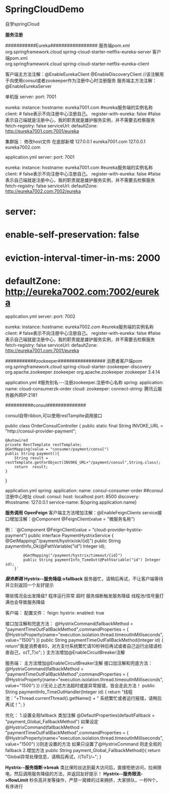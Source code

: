 # SpringCloudDemo
自学springCloud


**************************************************服务注册**************************************************


###########Eureka#################
服务端pom.xml
       <!--eureka-server-->
        <dependency>
            <groupId>org.springframework.cloud</groupId>
            <artifactId>spring-cloud-starter-netflix-eureka-server</artifactId>
        </dependency>
 客户端pom.xml     
        <dependency>
            <groupId>org.springframework.cloud</groupId>
            <artifactId>spring-cloud-starter-netflix-eureka-client</artifactId>
        </dependency>    
        
  客户端主方法注解：@EnableEurekaClient
                  @EnableDiscoveryClient  //该注解用于向使用consul或者zookeeper作为注册中心时注册服务
  服务端主方法注解：@EnableEurekaServer
        
        
单机版
server:
  port: 7001

eureka:
  instance:
    hostname: eureka7001.com        #eureka服务端的实例名称
  client:
       #  false表示不向注册中心注册自己。
     register-with-eureka: false
       #false表示自己端就是注册中心，我的职责就是雄护服务实例，并不需要去检察服务
     fetch-registry: false
     serviceUrl:
       defaultZone: http://eureka7001.com:7001/eureka


集群版：
修改host文件
在底部新增
127.0.0.1        eureka7001.com
127.0.0.1        eureka7002.com

application.yml
server:
  port: 7001

eureka:
  instance:
    hostname: eureka7001.com        #eureka服务端的实例名称
  client:
       #  false表示不向注册中心注册自己。
     register-with-eureka: false
       #false表示自己端就是注册中心，我的职责就是雄护服务实例，并不需要去检察服务
     fetch-registry: false
     serviceUrl:
       defaultZone: http://eureka7002.com:7002/eureka
#  server:
#    enable-self-preservation: false
#    eviction-interval-timer-in-ms: 2000
#       defaultZone: http://eureka7002.com:7002/eureka
application.yml
server:
  port: 7002

eureka:
  instance:
    hostname: eureka7002.com        #eureka服务端的实例名称
  client:
    #  false表示不向注册中心注册自己。
    register-with-eureka: false
    #false表示自己端就是注册中心，我的职责就是雄护服务实例，并不需要去检察服务
    fetch-registry: false
    serviceUrl:
      defaultZone: http://eureka7001.com:7001/eureka
      
      
      
      
      
      
###########zookeeper#################
消费者客户端pom
       <dependency>
            <groupId>org.springframework.cloud</groupId>
            <artifactId>spring-cloud-starter-zookeeper-discovery</artifactId>
            <!--先排除自带的zookeeper3.5.3-->
            <exclusions>
                <exclusion>
                    <groupId>org.apache.zookeeper</groupId>
                    <artifactId>zookeeper</artifactId>
                </exclusion>
            </exclusions>
        </dependency>
        <!--添加zookeeper3.4.9版本-->
        <dependency>
            <groupId>org.apache.zookeeper</groupId>
            <artifactId>zookeeper</artifactId>
            <version>3.4.14</version>
        </dependency>
        <dependency>
        
        
        
        
        
        
        
        
application.yml
#服务别名---注册zookeeper.注册中心名称
spring:
  application:
    name: cloud-consumerzk-order
  cloud:
    zookeeper:
      connect-string: 腾讯云服务器外网IP:2181
      
      
      
      
      
      
 ##########consul##############
 
 consul自带ribbon,可以使用restTamplte调用接口
 
 public class OrderConsulController {
    public static final String INVOKE_URL = "http://consul-provider-payment";

    @Autowired
    private RestTemplate restTemplate;
    @GetMapping(value = "consumer/payment/consul")
    public String payment(){
        String result = restTemplate.getForObject(INVOKE_URL+"/payment/consul",String.class);
        return  result;
    }
}

application.yml
 spring:
  application:
    name: consul-consumer-order
  ##consul注册中心地址
  cloud:
    consul:
      host: localhost
      port: 8500
      discovery:
        #hostname: 127.0.0.1
        service-name: ${spring.application.name}

**********服务调用**********
**OpenFeign**
客户端主方法增加注解：@EnableFeignClients
                service接口增加注解：@Component
                                                            @FeignClient(value = "微服务名称")

例：
        `@Component
        @FeignClient(value = "cloud-provider-hystrix-payment")
        public interface PaymentHystrixService {
            @GetMapping("/payment/hystrix/ok/{id}")
            public String paymentInfo_Ok(@PathVariable("id") Integer id);
        
            @GetMapping("/payment/hystrix/timeout/{id}")
            public String paymentInfo_TimeOut(@PathVariable("id") Integer id);
        }`






***********************************服务断路***********************************
**Hystrix--服务降级->fallback**
服务器忙，请稍后再试，不让客户端等待并立刻返回一个友好提示

哪些情况会出发降级?
程序运行异常
超时
服务熔断触发服务降级
线程池/信号量打满也会导致服务降级

客户端：
配置文件：
feign:
    hystrix:
        enabled: true


接口加注解和兜底方法：
@HystrixCommand(fallbackMethod = "paymentTimeOutFallBackMethod",commandProperties = {
@HystrixProperty(name="execution.isolation.thread.timeoutInMilliseconds",value="1500")
})
public String paymentTimeOutFallBackMethod(Integer id) {
return"我是消费者80，对方支付系统繁忙请10秒钟后再试或者自己运行出错请检查自己，o(T_T)o";
}
主方法增加@EnableCircuitBreaker注解

服务端：
主方法增加@EnableCircuitBreaker注解
接口加注解和兜底方法：
@HystrixCommand(fallbackMethod = "paymentTimeOutFallBackMethod",commandProperties = {
@HystrixProperty(name="execution.isolation.thread.timeoutInMilliseconds",value="1500")
})
//无论上述方法超时或是异常报错，皆会走此方法！
public String paymentInfo_TimeOutHandler(Integer id) 
{
        return "线程池："+Thread.currentThread().getName() + "   系统繁忙或者运行报错，请稍后再试！";
    }


优化：
    1.设置全局fallback
类加注解
@DefaultProperties(defaultFallback = "payment_Global_FallbackMethod")
如果设定
@HystrixCommand(fallbackMethod = "paymentTimeOutFallBackMethod",commandProperties = {
@HystrixProperty(name="execution.isolation.thread.timeoutInMilliseconds",value="1500")
})则走设置的方法
如果只设置了@HystrixCommand
则走全局的fallback
    2.增加方法
        public String payment_Global_FallbackMethod(){
             return "Global异常处理信息，请稍后再试，/(ToT)/~";
        }


**Hystrix--服务熔断->break**
类比保险丝达到最大访问后，直接拒绝访问，拉闸限电，然后调用服务降级的方法，并返回友好提示！
**Hystrix--服务限流->flowLimit**
秒杀高并发等操作，严禁一窝蜂的过来拥挤，大家排队，一秒N个，有序进行